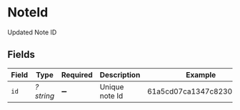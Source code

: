 # NoteId

Updated Note ID


## Fields

| Field                    | Type                     | Required                 | Description              | Example                  |
| ------------------------ | ------------------------ | ------------------------ | ------------------------ | ------------------------ |
| `id`                     | *?string*                | :heavy_minus_sign:       | Unique note Id           | 61a5cd07ca1347c82306ad09 |
